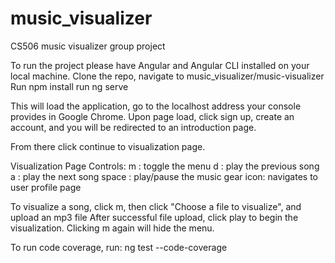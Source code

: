 # music_visualizer
CS506 music visualizer group project

To run the project please have Angular and Angular CLI installed on your local machine.
Clone the repo, navigate to music_visualizer/music-visualizer
Run npm install
run ng serve

This will load the application, go to the localhost address your console provides in Google Chrome.
Upon page load, click sign up, create an account, and you will be redirected to an introduction page.

From there click continue to visualization page.

Visualization Page Controls:
m : toggle the menu
d : play the previous song
a : play the next song
space : play/pause the music
gear icon: navigates to user profile page

To visualize a song, click m, then click "Choose a file to visualize", and upload an mp3 file
After successful file upload, click play to begin the visualization. 
Clicking m again will hide the menu. 

To run code coverage, run:
ng test --code-coverage
